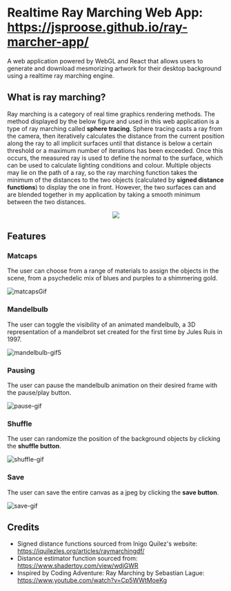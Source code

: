 # Realtime Ray Marching Web App: https://jsproose.github.io/ray-marcher-app/

A web application powered by WebGL and React that allows users to generate and download mesmorizing artwork for their desktop background using a realtime ray marching engine.

## What is ray marching?

Ray marching is a category of real time graphics rendering methods. The method displayed by the below figure and used in this web application is a type of ray marching called <b>sphere tracing</b>. Sphere tracing casts a ray from the camera, then iteratively calculates the distance from the current position along the ray to all implicit surfaces until that distance is below a certain threshold or a maximum number of iterations has been exceeded. Once this occurs, the measured ray is used to define the normal to the surface, which can be used to calculate lighting conditions and colour. Multiple objects may lie on the path of a ray, so the ray marching function takes the minimum of the distances to the two objects (calculated by <b>signed distance functions</b>) to display the one in front. However, the two surfaces can and are blended together in my application by taking a smooth minimum between the two distances.  

<p align="center">
  <img src="https://adrianb.io/img/2016-10-01-raymarching/figure3.png" />
</p>

## Features

### Matcaps
The user can choose from a range of materials to assign the objects in the scene, from a psychedelic mix of blues and purples to a shimmering gold. 

![matcapsGif](https://user-images.githubusercontent.com/81532989/201606638-5f9acf34-c123-416c-9652-4664430edba7.gif)

### Mandelbulb
The user can toggle the visibility of an animated mandelbulb, a 3D representation of a mandelbrot set created for the first time by Jules Ruis in 1997.

![mandelbulb-gif5](https://user-images.githubusercontent.com/81532989/201610509-116bcb78-e317-4b11-bfa9-4234805f27fc.gif)

### Pausing
The user can pause the mandelbulb animation on their desired frame with the </b>pause/play button</b>.

![pause-gif](https://user-images.githubusercontent.com/81532989/201613940-b4b515c5-0d40-4541-9717-f5513fac18c6.gif)


### Shuffle
The user can randomize the position of the background objects by clicking the <b>shuffle button</b>.

![shuffle-gif](https://user-images.githubusercontent.com/81532989/201614167-019d2ba3-1afc-4fa5-b043-961696d0b033.gif)


### Save
The user can save the entire canvas as a jpeg by clicking the <b>save button</b>.

![save-gif](https://user-images.githubusercontent.com/81532989/201613351-89550c24-ac3e-4532-9a6d-7890b190c5db.gif)

## Credits

* Signed distance functions sourced from Inigo Quilez's website: https://iquilezles.org/articles/raymarchingdf/ 
* Distance estimator function sourced from: https://www.shadertoy.com/view/wdjGWR
* Inspired by Coding Adventure: Ray Marching by Sebastian Lague: https://www.youtube.com/watch?v=Cp5WWtMoeKg



